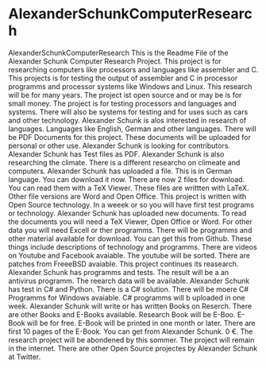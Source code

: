   # AlexanderSchunkComputerResearch
AlexanderSchunkComputerResearch
This is the Readme File of the Alexander Schunk Computer Research Project. This project is for researching computers like processors and languages like assembler and C. This projects is for testing the output of assembler and C in  processor programms and processor systems like Windows and Linux. This research will be for many years. The project ist open source and or may be is for small money. The project is for testing processors and languages and systems. There will also be systems for testing and for uses such as cars and other technology. Alexander Schunk is alos interested in research of languages. Languages like English, German and other languages. There will be PDF Documents for this project. These documents will be uploaded for personal or other use. Alexander Schunk is looking for contributors. Alexander Schunk has Test files as PDF. Alexander Schunk is also researching the climate. There is a different researcho on climeate and computers. Alexander Schunk has uploaded a file. This is in German language. You can download it now. There are now 2 files for download. You can read them with a TeX Viewer. These files are writtten with LaTeX. Other file versions are Word and Open Office. This project is written with Open Source technology. In a weeek or so you will have first test programs or technology. Alexander Schunk has uploaded new documents. To read the documents you will need a TeX Viewer, Open Office or Word. For other data you will need Excell or ther programms. There will be programms and other material available for download. You can get this from Github. These things include descriptions of technology and programms. There are videos on Youtube and Facebook avaiable. The youtube will be sorted. There are patches from FreeeBSD avaiable. This project continues its reasearch. Alexander Schunk has programms and tests. The result will be a an antivirus programm. The reearch data will be available. Alexander Schunk has test in C# and Python. There is a C# solution. There will be moere C# Programms for Windows avaiable. C# programms will b uploaded in one week. Alexander Schunk will write or has written Books on Reserch. There are other Books and E-Books available. Research Book will be E-Boo. E-Book will be for free. E-Book will be printed in one month or later. There are first 10 pages of the E-Book. You can get from Alexander Schunk. 0 €. The research project will be abondened by this sommer. The project will remain in the internet. There are other Open Source projectes by Alexander Schunk at Twitter.
